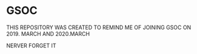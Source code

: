 # GSOC
THIS REPOSITORY WAS CREATED TO REMIND ME OF JOINING GSOC ON 2019. MARCH AND 2020.MARCH

NERVER FORGET IT
